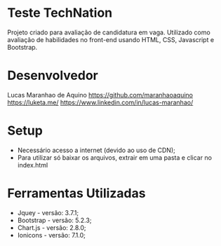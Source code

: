 # Teste TechNation

Projeto criado para avaliação de candidatura em vaga. Utilizado como avaliação de habilidades no front-end usando HTML, CSS, Javascript e Bootstrap.

# Desenvolvedor
Lucas Maranhao de Aquino
https://github.com/maranhaoaquino
https://luketa.me/
https://www.linkedin.com/in/lucas-maranhao/

# Setup
* Necessário acesso a internet (devido ao uso de CDN);
* Para utilizar só baixar os arquivos, extrair em uma pasta e clicar no index.html

# Ferramentas Utilizadas
* Jquey - versão: 3.7.1;
* Bootstrap - versão: 5.2.3;
* Chart.js - versão: 2.8.0;
* Ionicons - versão: 7.1.0;
